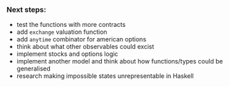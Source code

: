 
### Next steps:
- test the functions with more contracts
- add `exchange` valuation function
- add `anytime` combinator for american options
- think about what other observables could excist
- implement stocks and options logic
- implement another model and think about how functions/types could be generalised 
- research making impossible states unrepresentable in Haskell



